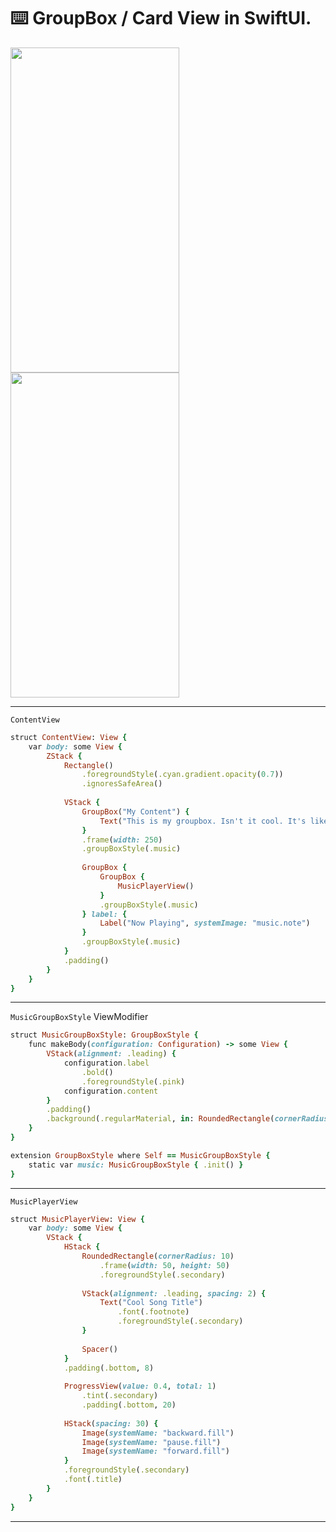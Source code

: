 ⌨️ GroupBox / Card View in SwiftUI.
=======

<img src="https://github.com/user-attachments/assets/4e859429-3238-40b0-8abc-6c7b7ae8604a" width="270" height="520">
<img src="https://github.com/user-attachments/assets/5e58bb5b-5e1a-4039-aac5-cbaa904d9f52" width="270" height="520">

-------

`ContentView`
`````ruby
struct ContentView: View {
    var body: some View {
        ZStack {
            Rectangle()
                .foregroundStyle(.cyan.gradient.opacity(0.7))
                .ignoresSafeArea()
            
            VStack {
                GroupBox("My Content") {
                    Text("This is my groupbox. Isn't it cool. It's like a card view. Awesome!")
                }
                .frame(width: 250)
                .groupBoxStyle(.music)
                
                GroupBox {
                    GroupBox {
                        MusicPlayerView()
                    }
                    .groupBoxStyle(.music)
                } label: {
                    Label("Now Playing", systemImage: "music.note")
                }
                .groupBoxStyle(.music)
            }
            .padding()
        }
    }
}
`````
-----

`MusicGroupBoxStyle` ViewModifier 
`````ruby
struct MusicGroupBoxStyle: GroupBoxStyle {
    func makeBody(configuration: Configuration) -> some View {
        VStack(alignment: .leading) {
            configuration.label
                .bold()
                .foregroundStyle(.pink)
            configuration.content
        }
        .padding()
        .background(.regularMaterial, in: RoundedRectangle(cornerRadius: 15))
    }
}

extension GroupBoxStyle where Self == MusicGroupBoxStyle {
    static var music: MusicGroupBoxStyle { .init() }
}
`````
-----

`MusicPlayerView`
`````ruby
struct MusicPlayerView: View {
    var body: some View {
        VStack {
            HStack {
                RoundedRectangle(cornerRadius: 10)
                    .frame(width: 50, height: 50)
                    .foregroundStyle(.secondary)
                
                VStack(alignment: .leading, spacing: 2) {
                    Text("Cool Song Title")
                        .font(.footnote)
                        .foregroundStyle(.secondary)
                }
                
                Spacer()
            }
            .padding(.bottom, 8)
            
            ProgressView(value: 0.4, total: 1)
                .tint(.secondary)
                .padding(.bottom, 20)
            
            HStack(spacing: 30) {
                Image(systemName: "backward.fill")
                Image(systemName: "pause.fill")
                Image(systemName: "forward.fill")
            }
            .foregroundStyle(.secondary)
            .font(.title)
        }
    }
}
`````
-----
